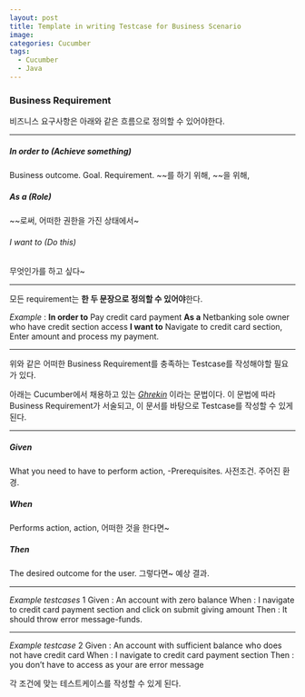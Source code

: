 ```yaml
---
layout: post
title: Template in writing Testcase for Business Scenario
image:
categories: Cucumber
tags:
  - Cucumber
  - Java
---
```


### Business Requirement

비즈니스 요구사항은 아래와 같은 흐름으로 정의할 수 있어야한다.

---

##### In order to (Achieve something) 

Business outcome. Goal. Requirement. ~~를 하기 위해, ~~을 위해,

##### As a (Role)

~~로써, 어떠한 권한을 가진 상태에서~

###### I want to (Do this)

무엇인가를 하고 싶다~

---

모든 requirement는 **한 두 문장으로 정의할 수 있어야**한다.

_Example_ :
**In order to** Pay credit card payment
**As a** Netbanking sole owner who have credit section access
**I want to** Navigate to credit card section, Enter amount and process my payment.

---

위와 같은 어떠한 Business Requirement를 충족하는 Testcase를 작성해야할 필요가 있다.

아래는 Cucumber에서 채용하고 있는 _[Ghrekin](https://cucumber.io/docs/gherkin/)_ 이라는 문법이다. 이 문법에 따라 Business Requirement가 서술되고, 이 문서를 바탕으로 Testcase를 작성할 수 있게 된다.

---

##### Given 
What you need to have to perform action, -Prerequisites. 
사전조건. 주어진 환경.

##### When
Performs action, action, 어떠한 것을 한다면~

##### Then
The desired outcome for the user. 
그렇다면~ 예상 결과.

- - - -
_Example testcases_ 1
Given : An account with zero balance
When : I navigate to credit card payment section and click on submit giving amount
Then : It should throw error message-funds.

- - - -
_Example testcase_ 2
Given : An account with sufficient balance who does not have credit card
When : I navigate to credit card payment section 
Then : you don’t have to access as your are error message



각 조건에 맞는 테스트케이스를 작성할 수 있게 된다.